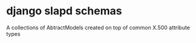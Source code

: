 # django slapd schemas

A collections of AbtractModels created on top of common X.500 attribute types
